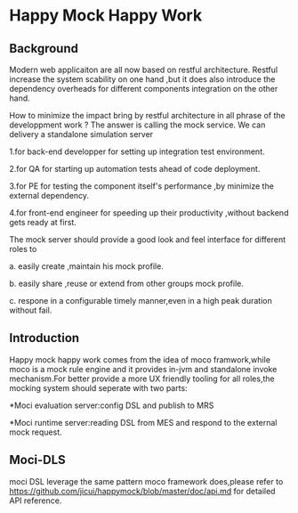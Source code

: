 Happy Mock Happy Work
=====================

Background
----

Modern web applicaiton are all now based on restful architecture.
Restful increase the system scability on one hand ,but it does also introduce the dependency overheads for different components integration on the other hand.

How to minimize the impact bring by restful architecture in all phrase of the developpment work ?
The answer is calling the mock service.
We can delivery a standalone simulation server

1.for back-end developper for setting up integration test environment.

2.for QA for starting up automation tests ahead of code deployment.

3.for PE for testing the component itself's performance ,by minimize the external dependency.

4.for front-end engineer for speeding up their productivity ,without backend gets ready at first.

The mock server should provide a good look and feel interface for different roles to

a. easily create ,maintain his mock profile.

b. easily share ,reuse or extend from other groups mock profile.

c. respone in a configurable timely manner,even in a high peak duration without fail.

Introduction
----
Happy mock happy work comes from the idea of moco framwork,while moco is a mock rule engine and it provides in-jvm and standalone invoke mechanism.For better provide a more UX friendly tooling for all roles,the mocking system should seperate with two parts:

*Moci evaluation server:config DSL and publish to MRS 

*Moci runtime server:reading DSL from MES and respond to the external mock request.


Moci-DLS
---
moci DSL leverage the same pattern moco framework does,please refer to 
https://github.com/jicui/happymock/blob/master/doc/api.md for detailed API reference.
